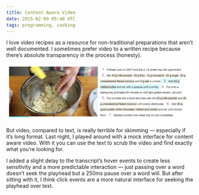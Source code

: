 ```yaml
---
title: Content Aware Video
date: 2015-02-09 05:40 UTC
tags: programming, cooking
---
```


I love video recipes as a resource for non-traditional preparations that aren’t well documented. I sometimes prefer 
video to a written recipe because there’s absolute transparency in the process (honesty).

[![Content Aware Video Preview](content-aware-video/snapshot.jpg)](http://tklon.com/video-recipes-test/)

But video, compared to text, is really terrible for skimming — especially if it’s long format. Last night, I played 
around with a mock interface for content aware video. With it you can use the text to scrub the video and find exactly 
what you’re looking for.

I added a slight delay to the transcript’s hover events to create less sensitivity and a more predictable interaction — 
just passing over a word doesn’t seek the playhead but a 250ms pause over a word will. But after sitting with it, I 
think click events are a more natural interface for seeking the playhead over text.